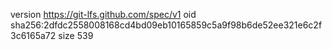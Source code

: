 version https://git-lfs.github.com/spec/v1
oid sha256:2dfdc2558008168cd4bd09eb10165859c5a9f98b6de52ee321e6c2f3c6165a72
size 539
